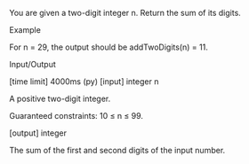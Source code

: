 You are given a two-digit integer n. Return the sum of its digits.

Example

For n = 29, the output should be
addTwoDigits(n) = 11.

Input/Output

[time limit] 4000ms (py)
[input] integer n

A positive two-digit integer.

Guaranteed constraints:
10 ≤ n ≤ 99.

[output] integer

The sum of the first and second digits of the input number.
